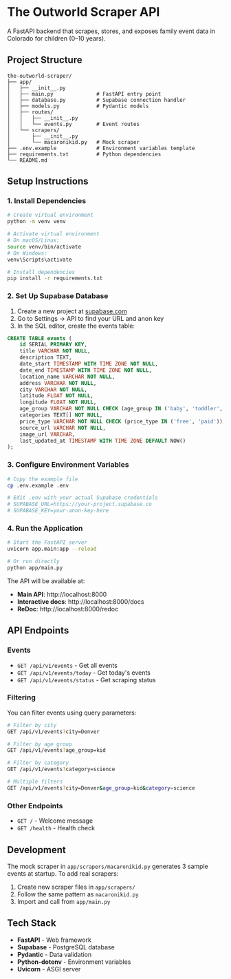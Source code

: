 # The Outworld Scraper API

A FastAPI backend that scrapes, stores, and exposes family event data in Colorado for children (0–10 years).

## Project Structure

```
the-outworld-scraper/
├── app/
│   ├── __init__.py
│   ├── main.py              # FastAPI entry point
│   ├── database.py          # Supabase connection handler
│   ├── models.py            # Pydantic models
│   ├── routes/
│   │   ├── __init__.py
│   │   └── events.py        # Event routes
│   └── scrapers/
│       ├── __init__.py
│       └── macaronikid.py   # Mock scraper
├── .env.example             # Environment variables template
├── requirements.txt         # Python dependencies
└── README.md
```

## Setup Instructions

### 1. Install Dependencies

```bash
# Create virtual environment
python -m venv venv

# Activate virtual environment
# On macOS/Linux:
source venv/bin/activate
# On Windows:
venv\Scripts\activate

# Install dependencies
pip install -r requirements.txt
```

### 2. Set Up Supabase Database

1. Create a new project at [supabase.com](https://supabase.com)
2. Go to Settings → API to find your URL and anon key
3. In the SQL editor, create the events table:

```sql
CREATE TABLE events (
    id SERIAL PRIMARY KEY,
    title VARCHAR NOT NULL,
    description TEXT,
    date_start TIMESTAMP WITH TIME ZONE NOT NULL,
    date_end TIMESTAMP WITH TIME ZONE NOT NULL,
    location_name VARCHAR NOT NULL,
    address VARCHAR NOT NULL,
    city VARCHAR NOT NULL,
    latitude FLOAT NOT NULL,
    longitude FLOAT NOT NULL,
    age_group VARCHAR NOT NULL CHECK (age_group IN ('baby', 'toddler', 'kid', 'youth')),
    categories TEXT[] NOT NULL,
    price_type VARCHAR NOT NULL CHECK (price_type IN ('free', 'paid')),
    source_url VARCHAR NOT NULL,
    image_url VARCHAR,
    last_updated_at TIMESTAMP WITH TIME ZONE DEFAULT NOW()
);
```

### 3. Configure Environment Variables

```bash
# Copy the example file
cp .env.example .env

# Edit .env with your actual Supabase credentials
# SUPABASE_URL=https://your-project.supabase.co
# SUPABASE_KEY=your-anon-key-here
```

### 4. Run the Application

```bash
# Start the FastAPI server
uvicorn app.main:app --reload

# Or run directly
python app/main.py
```

The API will be available at:
- **Main API**: http://localhost:8000
- **Interactive docs**: http://localhost:8000/docs
- **ReDoc**: http://localhost:8000/redoc

## API Endpoints

### Events

- `GET /api/v1/events` - Get all events
- `GET /api/v1/events/today` - Get today's events
- `GET /api/v1/events/status` - Get scraping status

### Filtering

You can filter events using query parameters:

```bash
# Filter by city
GET /api/v1/events?city=Denver

# Filter by age group
GET /api/v1/events?age_group=kid

# Filter by category
GET /api/v1/events?category=science

# Multiple filters
GET /api/v1/events?city=Denver&age_group=kid&category=science
```

### Other Endpoints

- `GET /` - Welcome message
- `GET /health` - Health check

## Development

The mock scraper in `app/scrapers/macaronikid.py` generates 3 sample events at startup. To add real scrapers:

1. Create new scraper files in `app/scrapers/`
2. Follow the same pattern as `macaronikid.py`
3. Import and call from `app/main.py`

## Tech Stack

- **FastAPI** - Web framework
- **Supabase** - PostgreSQL database
- **Pydantic** - Data validation
- **Python-dotenv** - Environment variables
- **Uvicorn** - ASGI server 